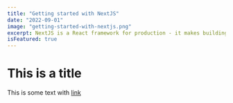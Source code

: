 ```yaml
---
title: "Getting started with NextJS"
date: "2022-09-01"
image: "getting-started-with-nextjs.png"
excerpt: NextJS is a React framework for production - it makes building React apps and sites  breeze and ships with built-in SSR.
isFeatured: true
---
```


# This is a title

This is some text with [link](https://google.com)
